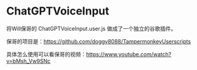 # ChatGPTVoiceInput

将Will保哥的 ChatGPTVoiceInput.user.js 做成了一个独立的谷歌插件。  

保哥的项目是：https://github.com/doggy8088/TampermonkeyUserscripts  

具体怎么使用可以看保哥的视频：https://www.youtube.com/watch?v=bMsh_Vw9SNc  